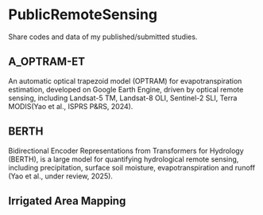 # PublicRemoteSensing
Share codes and data of my published/submitted studies.

## A_OPTRAM-ET
An automatic optical trapezoid model (OPTRAM) for evapotranspiration estimation, developed on Google Earth Engine, driven by optical remote sensing, including Landsat-5 TM, Landsat-8 OLI, Sentinel-2 SLI, Terra MODIS(Yao et al., ISPRS P&RS, 2024). 

## BERTH
Bidirectional Encoder Representations from Transformers for Hydrology (BERTH), is a large model for quantifying hydrological remote sensing, including precipitation, surface soil moisture, evapotranspiration and runoff (Yao et al., under review, 2025).

## Irrigated Area Mapping


